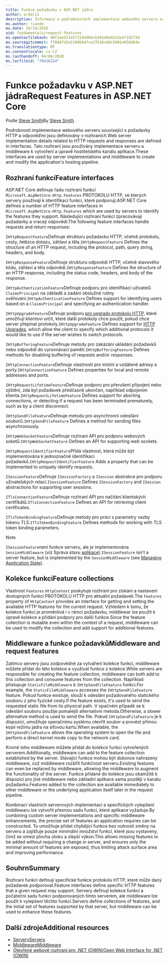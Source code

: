```yaml
---
title: Funkce požadavku v ASP.NET jádra
author: ardalis
description: Informace o podrobnostech implementace webového serveru souvisejících s požadavky HTTP a odpověďmi, které jsou definovány v rozhraních pro ASP.NET Core.
ms.author: riande
ms.date: 10/14/2016
uid: fundamentals/request-features
ms.openlocfilehash: d0f3ae521d1f314dd04cb581d9a921da4719273d
ms.sourcegitcommit: f7886fd2e219db9d7ce27b16c0dc5901e658d64e
ms.translationtype: MT
ms.contentlocale: cs-CZ
ms.lasthandoff: 04/06/2020
ms.locfileid: "79416224"
---
```

# <a name="request-features-in-aspnet-core"></a><span data-ttu-id="c4b0f-103">Funkce požadavku v ASP.NET jádra</span><span class="sxs-lookup"><span data-stu-id="c4b0f-103">Request Features in ASP.NET Core</span></span>

<span data-ttu-id="c4b0f-104">Podle [Steve Smith](https://ardalis.com/)</span><span class="sxs-lookup"><span data-stu-id="c4b0f-104">By [Steve Smith](https://ardalis.com/)</span></span>

<span data-ttu-id="c4b0f-105">Podrobnosti implementace webového serveru související s požadavky HTTP a odpověďmi jsou definovány v rozhraních.</span><span class="sxs-lookup"><span data-stu-id="c4b0f-105">Web server implementation details related to HTTP requests and responses are defined in interfaces.</span></span> <span data-ttu-id="c4b0f-106">Tato rozhraní jsou používány implementace serveru a middleware k vytvoření a úpravě hostitelského kanálu aplikace.</span><span class="sxs-lookup"><span data-stu-id="c4b0f-106">These interfaces are used by server implementations and middleware to create and modify the application's hosting pipeline.</span></span>

## <a name="feature-interfaces"></a><span data-ttu-id="c4b0f-107">Rozhraní funkcí</span><span class="sxs-lookup"><span data-stu-id="c4b0f-107">Feature interfaces</span></span>

<span data-ttu-id="c4b0f-108">ASP.NET Core definuje řadu rozhraní funkcí `Microsoft.AspNetCore.Http.Features` PROTOKOLU HTTP, ve kterých servery používají k identifikaci funkcí, které podporují.</span><span class="sxs-lookup"><span data-stu-id="c4b0f-108">ASP.NET Core defines a number of HTTP feature interfaces in `Microsoft.AspNetCore.Http.Features` which are used by servers to identify the features they support.</span></span> <span data-ttu-id="c4b0f-109">Následující rozhraní funkcí zpracovávají požadavky a vracejí odpovědi:</span><span class="sxs-lookup"><span data-stu-id="c4b0f-109">The following feature interfaces handle requests and return responses:</span></span>

<span data-ttu-id="c4b0f-110">`IHttpRequestFeature`Definuje strukturu požadavku HTTP, včetně protokolu, cesty, řetězce dotazu, záhlaví a těla.</span><span class="sxs-lookup"><span data-stu-id="c4b0f-110">`IHttpRequestFeature` Defines the structure of an HTTP request, including the protocol, path, query string, headers, and body.</span></span>

<span data-ttu-id="c4b0f-111">`IHttpResponseFeature`Definuje strukturu odpovědi HTTP, včetně stavového kódu, záhlaví a těla odpovědi.</span><span class="sxs-lookup"><span data-stu-id="c4b0f-111">`IHttpResponseFeature` Defines the structure of an HTTP response, including the status code, headers, and body of the response.</span></span>

<span data-ttu-id="c4b0f-112">`IHttpAuthenticationFeature`Definuje podporu pro identifikaci uživatelů `ClaimsPrincipal` na základě a zadání obslužné rutiny ověřování.</span><span class="sxs-lookup"><span data-stu-id="c4b0f-112">`IHttpAuthenticationFeature` Defines support for identifying users based on a `ClaimsPrincipal` and specifying an authentication handler.</span></span>

<span data-ttu-id="c4b0f-113">`IHttpUpgradeFeature`Definuje podporu [pro upgrady protokolu HTTP](https://tools.ietf.org/html/rfc2616.html#section-14.42), které umožňují klientovi určit, které další protokoly chce použít, pokud chce server přepínat protokoly.</span><span class="sxs-lookup"><span data-stu-id="c4b0f-113">`IHttpUpgradeFeature` Defines support for [HTTP Upgrades](https://tools.ietf.org/html/rfc2616.html#section-14.42), which allow the client to specify which additional protocols it would like to use if the server wishes to switch protocols.</span></span>

<span data-ttu-id="c4b0f-114">`IHttpBufferingFeature`Definuje metody pro zakázání ukládání požadavků nebo odpovědí do vyrovnávací paměti.</span><span class="sxs-lookup"><span data-stu-id="c4b0f-114">`IHttpBufferingFeature` Defines methods for disabling buffering of requests and/or responses.</span></span>

<span data-ttu-id="c4b0f-115">`IHttpConnectionFeature`Definuje vlastnosti pro místní a vzdálené adresy a porty.</span><span class="sxs-lookup"><span data-stu-id="c4b0f-115">`IHttpConnectionFeature` Defines properties for local and remote addresses and ports.</span></span>

<span data-ttu-id="c4b0f-116">`IHttpRequestLifetimeFeature`Definuje podporu pro přerušení připojení nebo zjištění, zda byl požadavek předčasně ukončen, například odpojením klienta.</span><span class="sxs-lookup"><span data-stu-id="c4b0f-116">`IHttpRequestLifetimeFeature` Defines support for aborting connections, or detecting if a request has been terminated prematurely, such as by a client disconnect.</span></span>

<span data-ttu-id="c4b0f-117">`IHttpSendFileFeature`Definuje metodu pro asynchronní odesílání souborů.</span><span class="sxs-lookup"><span data-stu-id="c4b0f-117">`IHttpSendFileFeature` Defines a method for sending files asynchronously.</span></span>

<span data-ttu-id="c4b0f-118">`IHttpWebSocketFeature`Definuje rozhraní API pro podporu webových soketů.</span><span class="sxs-lookup"><span data-stu-id="c4b0f-118">`IHttpWebSocketFeature` Defines an API for supporting web sockets.</span></span>

<span data-ttu-id="c4b0f-119">`IHttpRequestIdentifierFeature`Přidá vlastnost, která může být implementována k jednoznačné identifikaci požadavků.</span><span class="sxs-lookup"><span data-stu-id="c4b0f-119">`IHttpRequestIdentifierFeature` Adds a property that can be implemented to uniquely identify requests.</span></span>

<span data-ttu-id="c4b0f-120">`ISessionFeature`Definuje `ISessionFactory` a `ISession` abstrakce pro podporu uživatelských relací.</span><span class="sxs-lookup"><span data-stu-id="c4b0f-120">`ISessionFeature` Defines `ISessionFactory` and `ISession` abstractions for supporting user sessions.</span></span>

<span data-ttu-id="c4b0f-121">`ITlsConnectionFeature`Definuje rozhraní API pro načítání klientských certifikátů.</span><span class="sxs-lookup"><span data-stu-id="c4b0f-121">`ITlsConnectionFeature` Defines an API for retrieving client certificates.</span></span>

<span data-ttu-id="c4b0f-122">`ITlsTokenBindingFeature`Definuje metody pro práci s parametry vazby tokenu TLS.</span><span class="sxs-lookup"><span data-stu-id="c4b0f-122">`ITlsTokenBindingFeature` Defines methods for working with TLS token binding parameters.</span></span>

> [!NOTE]
> <span data-ttu-id="c4b0f-123">`ISessionFeature`není funkce serveru, ale je implementována `SessionMiddleware` (viz Správa stavu [aplikace](app-state.md)).</span><span class="sxs-lookup"><span data-stu-id="c4b0f-123">`ISessionFeature` isn't a server feature, but is implemented by the `SessionMiddleware` (see [Managing Application State](app-state.md)).</span></span>

## <a name="feature-collections"></a><span data-ttu-id="c4b0f-124">Kolekce funkcí</span><span class="sxs-lookup"><span data-stu-id="c4b0f-124">Feature collections</span></span>

<span data-ttu-id="c4b0f-125">Vlastnost `Features` `HttpContext` poskytuje rozhraní pro získání a nastavení dostupných funkcí PROTOKOLU HTTP pro aktuální požadavek.</span><span class="sxs-lookup"><span data-stu-id="c4b0f-125">The `Features` property of `HttpContext` provides an interface for getting and setting the available HTTP features for the current request.</span></span> <span data-ttu-id="c4b0f-126">Vzhledem k tomu, že kolekce funkcí je proměnlivá i v rámci požadavku, middlewar lze použít k úpravě kolekce a přidání podpory pro další funkce.</span><span class="sxs-lookup"><span data-stu-id="c4b0f-126">Since the feature collection is mutable even within the context of a request, middleware can be used to modify the collection and add support for additional features.</span></span>

## <a name="middleware-and-request-features"></a><span data-ttu-id="c4b0f-127">Middleware a funkce požadavků</span><span class="sxs-lookup"><span data-stu-id="c4b0f-127">Middleware and request features</span></span>

<span data-ttu-id="c4b0f-128">Zatímco servery jsou zodpovědné za vytváření kolekce funkcí, middleware můžete přidat do této kolekce a využívat funkce z kolekce.</span><span class="sxs-lookup"><span data-stu-id="c4b0f-128">While servers are responsible for creating the feature collection, middleware can both add to this collection and consume features from the collection.</span></span> <span data-ttu-id="c4b0f-129">Například přistupuje `StaticFileMiddleware` k `IHttpSendFileFeature` funkci.</span><span class="sxs-lookup"><span data-stu-id="c4b0f-129">For example, the `StaticFileMiddleware` accesses the `IHttpSendFileFeature` feature.</span></span> <span data-ttu-id="c4b0f-130">Pokud funkce existuje, slouží k odeslání požadovaného statického souboru z jeho fyzické cesty.</span><span class="sxs-lookup"><span data-stu-id="c4b0f-130">If the feature exists, it's used to send the requested static file from its physical path.</span></span> <span data-ttu-id="c4b0f-131">V opačném případě se k odeslání souboru použije pomalejší alternativní metoda.</span><span class="sxs-lookup"><span data-stu-id="c4b0f-131">Otherwise, a slower alternative method is used to send the file.</span></span> <span data-ttu-id="c4b0f-132">Pokud `IHttpSendFileFeature` je k dispozici, umožňuje operačnímu systému otevřít soubor a provést přímou kopii režimu jádra na síťovou kartu.</span><span class="sxs-lookup"><span data-stu-id="c4b0f-132">When available, the `IHttpSendFileFeature` allows the operating system to open the file and perform a direct kernel mode copy to the network card.</span></span>

<span data-ttu-id="c4b0f-133">Kromě toho middleware můžete přidat do kolekce funkcí vytvořených serverem.</span><span class="sxs-lookup"><span data-stu-id="c4b0f-133">Additionally, middleware can add to the feature collection established by the server.</span></span> <span data-ttu-id="c4b0f-134">Stávající funkce mohou být dokonce nahrazeny middleware, což middleware rozšířit funkčnost serveru.</span><span class="sxs-lookup"><span data-stu-id="c4b0f-134">Existing features can even be replaced by middleware, allowing the middleware to augment the functionality of the server.</span></span> <span data-ttu-id="c4b0f-135">Funkce přidané do kolekce jsou okamžitě k dispozici pro jiné middleware nebo základní aplikace sama později v kanálu požadavku.</span><span class="sxs-lookup"><span data-stu-id="c4b0f-135">Features added to the collection are available immediately to other middleware or the underlying application itself later in the request pipeline.</span></span>

<span data-ttu-id="c4b0f-136">Kombinací vlastních serverových implementací a specifických vylepšení middlewaru lze vytvořit přesnou sadu funkcí, které aplikace vyžaduje.</span><span class="sxs-lookup"><span data-stu-id="c4b0f-136">By combining custom server implementations and specific middleware enhancements, the precise set of features an application requires can be constructed.</span></span> <span data-ttu-id="c4b0f-137">To umožňuje přidat chybějící funkce bez nutnosti změny na serveru a zajišťuje pouze minimální množství funkcí, které jsou vystaveny, čímž se omezí plocha útoku a zlepší výkon.</span><span class="sxs-lookup"><span data-stu-id="c4b0f-137">This allows missing features to be added without requiring a change in server, and ensures only the minimal amount of features are exposed, thus limiting attack surface area and improving performance.</span></span>

## <a name="summary"></a><span data-ttu-id="c4b0f-138">Souhrn</span><span class="sxs-lookup"><span data-stu-id="c4b0f-138">Summary</span></span>

<span data-ttu-id="c4b0f-139">Rozhraní funkcí definují specifické funkce protokolu HTTP, které může daný požadavek podporovat.</span><span class="sxs-lookup"><span data-stu-id="c4b0f-139">Feature interfaces define specific HTTP features that a given request may support.</span></span> <span data-ttu-id="c4b0f-140">Servery definují kolekce funkcí a počáteční sadu funkcí podporovaných tímto serverem, ale middleware lze použít k vylepšení těchto funkcí.</span><span class="sxs-lookup"><span data-stu-id="c4b0f-140">Servers define collections of features, and the initial set of features supported by that server, but middleware can be used to enhance these features.</span></span>

## <a name="additional-resources"></a><span data-ttu-id="c4b0f-141">Další zdroje</span><span class="sxs-lookup"><span data-stu-id="c4b0f-141">Additional resources</span></span>

* [<span data-ttu-id="c4b0f-142">Servery</span><span class="sxs-lookup"><span data-stu-id="c4b0f-142">Servers</span></span>](xref:fundamentals/servers/index)
* [<span data-ttu-id="c4b0f-143">Middleware</span><span class="sxs-lookup"><span data-stu-id="c4b0f-143">Middleware</span></span>](xref:fundamentals/middleware/index)
* [<span data-ttu-id="c4b0f-144">Otevřené webové rozhraní pro .NET (OWIN)</span><span class="sxs-lookup"><span data-stu-id="c4b0f-144">Open Web Interface for .NET (OWIN)</span></span>](xref:fundamentals/owin)
